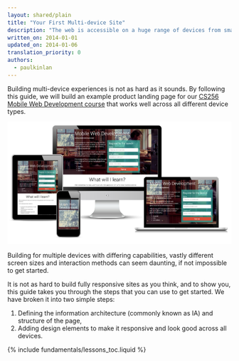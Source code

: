 ```yaml
---
layout: shared/plain
title: "Your First Multi-device Site"
description: "The web is accessible on a huge range of devices from small-screen phones to huge-screen televisions. Learn how to build a site that works well across all these devices."
written_on: 2014-01-01
updated_on: 2014-01-06
translation_priority: 0
authors:
  - paulkinlan
---
```


<p class="intro">
  Building multi-device experiences is not as hard as it sounds.
  By following this guide, we will build an example product landing page for 
  our <a href='https://www.udacity.com/course/cs256'>CS256 Mobile Web 
  Development course</a> that works well across all different device types.
</p>

<img src="images/finaloutput-2x.jpg" alt="many devices showing the final project">

Building for multiple devices with differing capabilities, vastly different
screen sizes and interaction methods can seem daunting, if not impossible
to get started.

It is not as hard to build fully responsive sites as you think, and to show
you, this guide takes you through the steps that you can use to get started.  We have broken it into two
simple steps:

1.  Defining the information architecture (commonly known as IA) and structure of the page,
2.  Adding design elements to make it responsive and look good across all devices.

{% include fundamentals/lessons_toc.liquid %}
